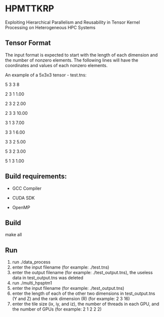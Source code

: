 # HPMTTKRP

Exploiting Hierarchical Parallelism and Reusability in Tensor Kernel Processing on Heterogeneous HPC Systems

## Tensor Format

The input format is expected to start with the length of each dimension and the number of nonzero elements. The following lines will have the coordinates and values of each nonzero elements. 

An example of a 5x3x3 tensor - test.tns:

5	3	3	8

2	3	1	1.00

2	3	2	2.00

2	3	3	10.00

3	1	3	7.00

3	3	1	6.00

3	3	2	5.00

5	3	2	3.00

5	1	3	1.00


## Build requirements:

- GCC Compiler

- CUDA SDK

- OpenMP


## Build

make all


## Run

1. run ./data_process
2. enter the input filename (for example: ./test.tns)
3. enter the output filename (for example: ./test_output.tns), the useless data in test_output.tns was deleted
4. run ./multi_hpsptm1
5. enter the input filename (for example: ./test_output.tns)
6. enter the length of each of the other two dimensions in test_output.tns (Y and Z) and the rank dimension (R) (for example: 2 3 16)
7. enter the tile size (ix, iy, and iz), the number of threads in each GPU, and the number of GPUs (for example: 2 1 2 2 2)

